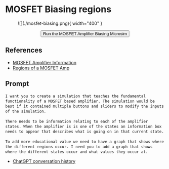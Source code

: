 # MOSFET Biasing regions

<figure markdown>
   ![](./mosfet-biasing.png){ width="400" }
</figure>

<form action="mosfet-biasing.html" style="text-align:center;">
<button style="align-content: center;" class="md-button md-button--primary">
Run the MOSFET Amplifier Biasing Microsim
</button>
</form>


## References

* [MOSFET Amplifier Information](https://www.simonfoucher.com/McGill/ECSE330%20Electronics/Notes/4.4%20MOSFETS%20in%20IC%20CSA%20CGA.pdf)
* [Regions of a MOSFET Amp](https://www.circuitbread.com/tutorials/what-are-the-different-regions-of-operation-for-a-fet)

## Prompt

```linenums="0"
I want you to create a simulation that teaches the fundamental functionality of a MOSFET based amplifier. The simulation would be best if it contained multiple buttons and sliders to modify the inputs of the simulation.

There needs to be information relating to each of the amplifier states. When the amplifier is is one of the states an information box needs to appear that describes what is going on in that current state. 

To add more educational value we need to have a graph that shows where the different regions occur. I need you to add a graph that shows where the different states occur and what values they occur at.
```
* [ChatGPT conversation history](https://chat.openai.com/share/231ac166-0ff3-4272-9809-2a11eca77875)


